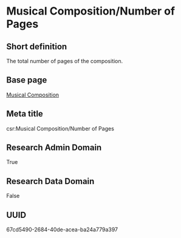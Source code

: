 # Musical Composition/Number of Pages
## Short definition
The total number of pages of the composition.
## Base page
[Musical Composition](../../Objects/Musical%20Composition.md)
## Meta title
csr:Musical Composition/Number of Pages
## Research Admin Domain
True
## Research Data Domain
False
## UUID
67cd5490-2684-40de-acea-ba24a779a397
